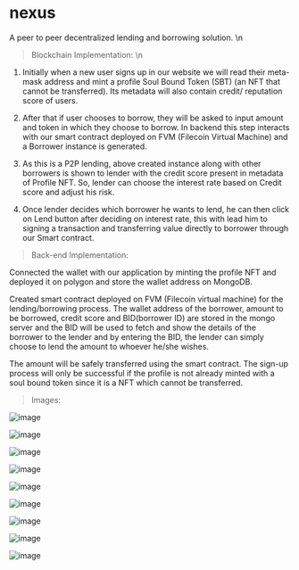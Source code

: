 # nexus
A peer to peer decentralized lending and borrowing solution.
\n
> Blockchain Implementation:
\n
1. Initially when a new user signs up in our website we will
read their meta-mask address and mint a profile Soul
Bound Token (SBT) (an NFT that cannot be transferred). Its
metadata will also contain credit/ reputation score of
users.

2. After that if user chooses to borrow, they will be asked to
input amount and token in which they choose to borrow. In
backend this step interacts with our smart contract
deployed on FVM (Filecoin Virtual Machine) and a Borrower
instance is generated.

3. As this is a P2P lending, above created instance along with
other borrowers is shown to lender with the credit score
present in metadata of Profile NFT. So, lender can choose
the interest rate based on Credit score and adjust his risk.

4. Once lender decides which borrower he wants to lend, he
can then click on Lend button after deciding on interest
rate, this with lead him to signing a transaction and
transferring value directly to borrower through our Smart
contract.


> Back-end Implementation:

Connected the wallet with our application by minting the profile
NFT and deployed it on polygon and store the wallet address on
MongoDB.

Created smart contract deployed on FVM (Filecoin virtual machine) for the lending/borrowing process. The wallet address of the borrower, amount to be borrowed, credit score and BID(borrower ID) are stored in the mongo server and the BID will be used to fetch and show the details of the borrower to the lender and by entering the BID, the lender can simply choose to lend the amount to whoever he/she wishes.

The amount will be safely transferred using the smart contract. The sign-up process will only be successful if the profile is not already minted with a soul bound token since it is a NFT which cannot be transferred.


> Images:

![image](https://user-images.githubusercontent.com/86651116/216798560-73dc2c2c-374c-4430-9140-3206d5baa36d.png)

![image](https://user-images.githubusercontent.com/86651116/216798568-f9e5a340-dfc6-4e4b-9819-f77bcd74c35f.png)

![image](https://user-images.githubusercontent.com/86651116/216798584-36410f8e-978b-414e-85d9-ebd2a049d4fd.png)

![image](https://user-images.githubusercontent.com/86651116/216798601-f2a917b0-480c-444d-bf9a-137683ab24cb.png)

![image](https://user-images.githubusercontent.com/86651116/216798611-9d374483-5448-4ceb-a483-a75cde092a5e.png)

![image](https://user-images.githubusercontent.com/86651116/216798624-2b4a7038-568b-4c55-a39d-c08f8c867623.png)

![image](https://user-images.githubusercontent.com/86651116/216798628-f087e974-8f98-422f-92e2-475f0b718bf1.png)

![image](https://user-images.githubusercontent.com/86651116/216798638-a4e91c4a-f3ee-4b73-a306-1df4ba35c606.png)

![image](https://user-images.githubusercontent.com/86651116/216798648-528e5514-5cc9-4422-a8e6-f5db0e1af7e3.png)






